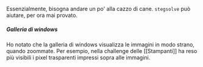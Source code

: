 Essenzialmente, bisogna andare un po' alla cazzo di cane.
`stegsolve` può aiutare, per ora mai provato.

##### Galleria di windows
Ho notato che la galleria di windows visualizza le immagini in modo strano, quando zoommate. Per esempio, nella challenge delle [[Stampanti]] ha reso più visibili i pixel trasparenti impressi sopra alle immagini. 
